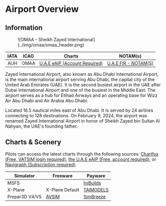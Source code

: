 # Airport Overview
## Information

<figure markdown>
![OMAA - Sheikh Zayed International](../img/omaa/omaa_header.png)
</figure>

| IATA | ICAO | Charts | NOTAM(s) |
|:----:|:----:|:------:|:----------:|
| AUH  | OMAA | [U.A.E eAIP (Account Required)](https://www.gcaa.gov.ae/en/ais/Pages/default.aspx)    | [U.A.E FIR - NOTAM(S) ](https://www.gcaa.gov.ae/en/ais/notice-to-airmen-notam)      |

Zayed International Airport, also known as Abu Dhabi International Airport, is the main international airport serving Abu Dhabi, the capital city of the United Arab Emirates (UAE). It is the second busiest airport in the UAE after Dubai International Airport and one of the busiest in the Middle East. The airport serves as a hub for Etihad Airways and an operating base for Wizz Air Abu Dhabi and Air Arabia Abu Dhabi.

Located 16.5 nautical miles east of Abu Dhabi. It is served by 24 airlines connecting to 128 destinations. On February 9, 2024, the airport was renamed Zayed International Airport in honor of Sheikh Zayed bin Sultan Al Nahyan, the UAE's founding father.

## Charts & Scenery
Pilots can access the latest charts through the following sources: [Chartfox (Free, VATSIM login required)](https://chartfox.org/), [the U.A.E eAIP (Free, account required)](https://www.gcaa.gov.ae/en/ais/Pages/default.aspx), or [Navigraph (Subscription required)](https://navigraph.com/).

| Simulator      | Freeware        | Payware                            |
|----------------|-----------------|------------------------------------|
| MSFS           |                 | [IniBuilds](https://inibuilds.com/products/inibuilds-zayed-omaa-msfs) |
| X-Plane        | X-Plane Default | [TAIMODELS](https://store.x-plane.org/OMAA--Abu-Dhabi-International-Airport_p_1471.html) |
| Prepar3D V4/V5 | [AVSIM](https://library.avsim.net/search.php?SearchTerm=OMAA&CatID=fsxscen&Go=Search) | [SimBreeze](https://secure.simmarket.com/simbreeze-abu-dhabi-omaa-p3d5.phtml) |
